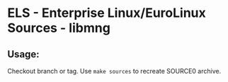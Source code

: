 # ELS - Enterprise Linux/EuroLinux Sources - libmng
 
## Usage:
  Checkout branch or tag. Use `make sources` to recreate  SOURCE0 archive.
